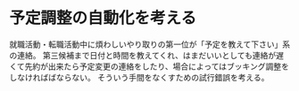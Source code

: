 # 予定調整の自動化を考える
就職活動・転職活動中に煩わしいやり取りの第一位が「予定を教えて下さい」系の連絡。
第三候補まで日付と時間を教えてくれ、はまだいいとしても連絡が遅くて先約が出来たら予定変更の連絡をしたり、場合によってはブッキング調整をしなければばならない。
そういう手間をなくすための試行錯誤を考える。
